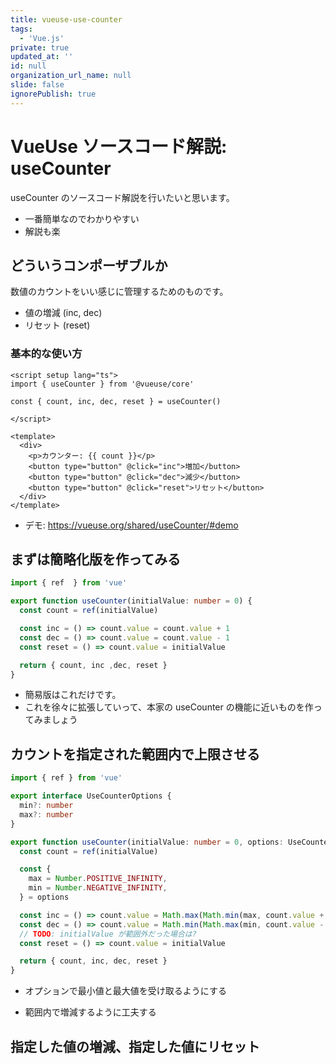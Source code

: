```yaml
---
title: vueuse-use-counter
tags:
  - 'Vue.js'
private: true
updated_at: ''
id: null
organization_url_name: null
slide: false
ignorePublish: true
---
```

# VueUse ソースコード解説: useCounter

<!-- NOTE: 下書き -->
<!-- TODO: 作成した簡易版の動作確認 -->

useCounter のソースコード解説を行いたいと思います。

- 一番簡単なのでわかりやすい
- 解説も楽

## どういうコンポーザブルか

数値のカウントをいい感じに管理するためのものです。

- 値の増減 (inc, dec)
- リセット (reset)

### 基本的な使い方

```vue
<script setup lang="ts">
import { useCounter } from '@vueuse/core'

const { count, inc, dec, reset } = useCounter()

</script>

<template>
  <div>
    <p>カウンター: {{ count }}</p>
    <button type="button" @click="inc">増加</button>
    <button type="button" @click="dec">減少</button>
    <button type="button" @click="reset">リセット</button>
  </div>
</template>
```

- デモ: https://vueuse.org/shared/useCounter/#demo

## まずは簡略化版を作ってみる

```ts
import { ref  } from 'vue'

export function useCounter(initialValue: number = 0) {
  const count = ref(initialValue)

  const inc = () => count.value = count.value + 1
  const dec = () => count.value = count.value - 1
  const reset = () => count.value = initialValue

  return { count, inc ,dec, reset }
}
```

- 簡易版はこれだけです。
- これを徐々に拡張していって、本家の useCounter の機能に近いものを作ってみましょう

## カウントを指定された範囲内で上限させる

```ts
import { ref } from 'vue'

export interface UseCounterOptions {
  min?: number
  max?: number
}

export function useCounter(initialValue: number = 0, options: UseCounterOptions = {}) {
  const count = ref(initialValue)

  const {
    max = Number.POSITIVE_INFINITY,
    min = Number.NEGATIVE_INFINITY,
  } = options

  const inc = () => count.value = Math.max(Math.min(max, count.value + 1), min)
  const dec = () => count.value = Math.min(Math.max(min, count.value - 1), max)
  // TODO: initialValue が範囲外だった場合は?
  const reset = () => count.value = initialValue

  return { count, inc, dec, reset }
}
```

- オプションで最小値と最大値を受け取るようにする
<!-- TODO: 工夫している部分を解説 -->
- 範囲内で増減するように工夫する


## 指定した値の増減、指定した値にリセット